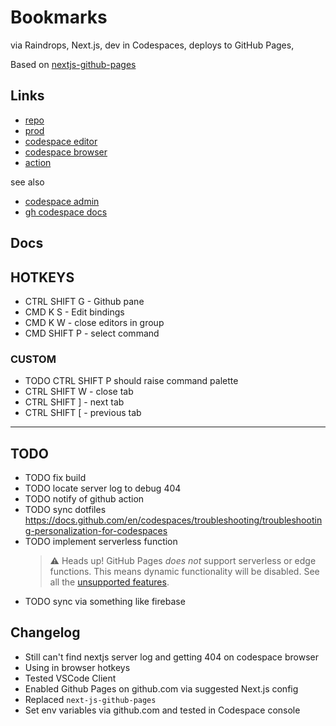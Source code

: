 # Bookmarks 

via Raindrops, Next.js, dev in Codespaces, deploys to GitHub Pages,

Based on [nextjs-github-pages](https://github.com/gregrickaby/nextjs-github-pages)

## Links
- [repo](https://github.com/seeReadCode/bookmarks)
- [prod](https://seereadcode.github.io/bookmarks/)
- [codespace editor](https://shiny-lamp-wpjpj5q7vj3ggw9.github.dev/)
- [codespace browser](https://shiny-lamp-wpjpj5q7vj3ggw9-4205.app.github.dev/)
- [action](https://github.com/seeReadCode/bookmarks/actions/runs/17102441132)

see also
- [codespace admin](https://github.com/codespaces?repository_id=1036822786)
- [gh codespace docs](https://docs.github.com/en/codespaces/troubleshooting/github-codespaces-logs)

## Docs

## HOTKEYS
- CTRL SHIFT G - Github pane
- CMD K S - Edit bindings
- CMD K W - close editors in group
- CMD SHIFT P - select command

### CUSTOM
- TODO CTRL SHIFT P should raise command palette
- CTRL SHIFT W - close tab
- CTRL SHIFT ] - next tab
- CTRL SHIFT [ - previous tab


---
## TODO
- TODO fix build
- TODO locate server log to debug 404
- TODO notify of github action
- TODO sync dotfiles https://docs.github.com/en/codespaces/troubleshooting/troubleshooting-personalization-for-codespaces
- TODO implement serverless function
    > ⚠️ Heads up! GitHub Pages _does not_ support serverless or edge functions. This means dynamic functionality will be disabled. See all the [unsupported features](https://nextjs.org/docs/app/building-your-application/deploying/static-exports#unsupported-features).
- TODO sync via something like firebase


## Changelog
- Still can't find nextjs server log and getting 404 on codespace browser
- Using in browser hotkeys
- Tested VSCode Client
- Enabled Github Pages on github.com via suggested Next.js config
- Replaced `next-js-github-pages`
- Set env variables via github.com and tested in Codespace console
